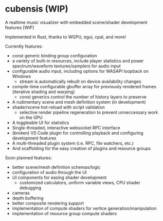 # cubensis (WIP)

A realtime music visualizer with embedded scene/shader development features [WIP] 

Implemented in Rust, thanks to WGPU, egui, cpal, and more!

Currently features:

- const generic binding group configuration
- a variety of built-in resources, include player statistics and power spectrum/waveform textures/samplers for audio input
- configurable audio input, including options for WASAPI loopback on Windows
  - stream is automatically rebuilt on device availability changes
- compile-time configurable gbuffer array for previously rendered frames (iterative shading and warping)
  - const generics control the number of history layers to preserve
- A rudimentary scene and mesh definition system (in development)
- shader/scene hot-reload with script validation
  - selective render pipeline regeneration to prevent unneccessary work on the GPU
- A toggleable UI for statistics
- Single-threaded, interactive websocket RPC interface
- (broken) VS Code plugin for controlling playback and configuring development features
- A multi-threaded plugin system (i.e. RPC, file watchers, etc.)
- And scaffolding for the easy creation of plugins and resource groups

Soon planned features:

- better scene/mesh definition schemas/logic
- configuration of audio through the UI
- UI components for easing shader development
  - customized calculators, uniform variable views, CPU shader debugging
- cameras
- depth buffering
- better composite rendering support
- implementation of compute shaders for vertice generation/manipulation
- implementation of resource group compute shaders
